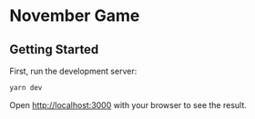 # November Game

## Getting Started

First, run the development server:

```bash
yarn dev
```

Open [http://localhost:3000](http://localhost:3000) with your browser to see the result.
